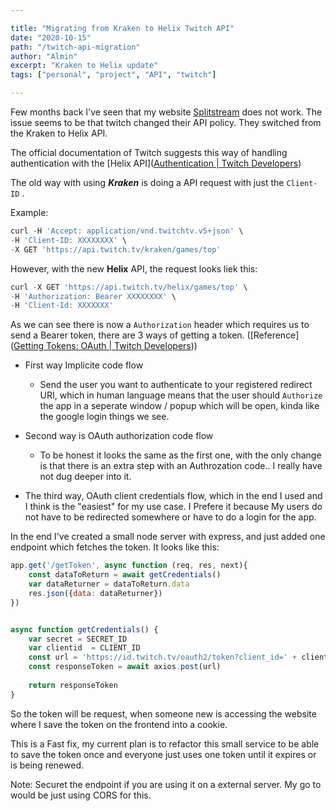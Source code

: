 ```yaml
---

title: "Migrating from Kraken to Helix Twitch API"
date: "2020-10-15"
path: "/twitch-api-migration"
author: "Almin"
excerpt: "Kraken to Helix update"
tags: ["personal", "project", "API", "twitch"]

---
```


Few months back I've seen that my website [Splitstream](https://splitstream.net/) does not work. The issue seems to be that twitch changed their API policy. They switched from the Kraken to Helix API.

The official documentation of Twitch suggests this way of handling authentication with the [Helix API]([Authentication | Twitch Developers](https://dev.twitch.tv/docs/authentication))

The old way with using ***Kraken*** is doing a API request with just the `Client-ID` .

Example:

```js
curl -H 'Accept: application/vnd.twitchtv.v5+json' \
-H 'Client-ID: XXXXXXXX' \
-X GET 'https://api.twitch.tv/kraken/games/top'
```

However, with the new **Helix** API, the request looks liek this:

```js
curl -X GET 'https://api.twitch.tv/helix/games/top' \
-H 'Authorization: Bearer XXXXXXXX' \
-H 'Client-Id: XXXXXXX'
```

As we can see there is now a `Authorization` header which requires us to send a Bearer token, there are 3 ways of getting a token. ([Reference]([Getting Tokens: OAuth | Twitch Developers](https://dev.twitch.tv/docs/authentication/getting-tokens-oauth)))

- First way Implicite code flow
  
  - Send the user you want to authenticate to your registered redirect URI, which in human language means that the user should `Authorize` the app in a seperate window / popup which will be open, kinda like the google login things we see.
    
- Second way is OAuth authorization code flow
  
  - To be honest it looks the same as the first one, with the only change is that there is an extra step with an Authrozation code.. I really have not dug deeper into it.
    
- The third way, OAuth client credentials flow, which in the end I used and I think is the "easiest" for my use case. I Prefere it because My users do not have to be redirected somewhere or have to do a login for the app.
  

In the end I've created a small node server with express, and just added one endpoint which fetches the token. It looks like this:

```javascript
app.get('/getToken', async function (req, res, next){
    const dataToReturn = await getCredentials()
    var dataReturner = dataToReturn.data
    res.json({data: dataReturner})
})


async function getCredentials() {
    var secret = SECRET_ID
    var clientid  = CLIENT_ID
    const url = 'https://id.twitch.tv/oauth2/token?client_id=' + clientid + '&client_secret=' + secret + '&grant_type=client_credentials'
    const responseToken = await axios.post(url)
    
    return responseToken
}
```

So the token will be request, when someone new is accessing the website where I save the token on the frontend into a cookie.

This is a Fast fix, my current plan is to refactor this small service to be able to save the token once and everyone just uses one token until it expires or is being renewed.


Note: Securet the endpoint if you are using it on a external server. My go to would be just using CORS for this.